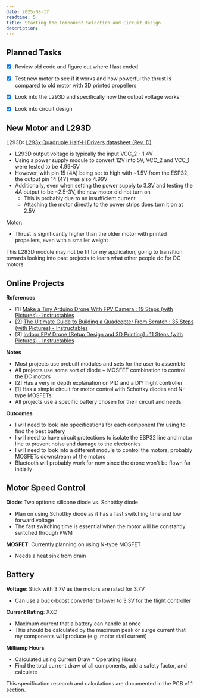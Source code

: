 ```yaml
---
date: 2025-08-17
readtime: 5 
title: Starting the Component Selection and Circuit Design
description: 
---
```


## Planned Tasks

- [x] Review old code and figure out where I last ended
- [x] Test new motor to see if it works and how powerful the thrust is compared to old motor with 3D printed propellers
- [x] Look into the L293D and specifically how the output voltage works
- [x] Look into circuit design


## New Motor and L293D 

L293D: [L293x Quadruple Half-H Drivers datasheet (Rev. D)](https://www.ti.com/lit/ds/symlink/l293.pdf)

- L293D output voltage is typically the input VCC_2 - 1.4V
- Using a power supply module to convert 12V into 5V, VCC_2 and VCC_1 were tested to be 4.99-5V
- However, with pin 15 (4A) being set to high with ~1.5V from the ESP32, the output pin 14 (4Y) was also 4.99V 
- Additionally, even when setting the power supply to 3.3V and testing the 4A output to be ~2.5-3V, the new motor did not turn on
	- This is probably due to an insufficient current
	- Attaching the motor directly to the power strips does turn it on at 2.5V

Motor:
- Thrust is significantly higher than the older motor with printed propellers, even with a smaller weight

This L283D module may not be fit for my application, going to transition towards looking into past projects to learn what other people do for DC motors



## Online Projects

**References**
- \[1] [Make a Tiny Arduino Drone With FPV Camera : 19 Steps (with Pictures) - Instructables](https://www.instructables.com/Make-a-Tiny-Arduino-Drone-With-FPV-Camera/)
- \[2] [The Ultimate Guide to Building a Quadcopter From Scratch : 35 Steps (with Pictures) - Instructables](https://www.instructables.com/The-Ultimate-Guide-to-Building-a-Quadcopter-From-S/)
- \[3] [Indoor FPV Drone [Setup,Design and 3D Printing] : 11 Steps (with Pictures) - Instructables](https://www.instructables.com/Indoor-FPV-Drone-SetupDesign-and-3D-Printing/)

**Notes**
- Most projects use prebuilt modules and sets for the user to assemble
- All projects use some sort of diode + MOSFET combination to control the DC motors
- \[2] Has a very in depth explanation on PID and a DIY flight controller
- \[1] Has a simple circuit for motor control with Schottky diodes and N-type MOSFETs 
- All projects use a specific battery chosen for their circuit and needs

**Outcomes**
- I will need to look into specifications for each component I'm using to find the best battery
- I will need to have circuit protections to isolate the ESP32 line and motor line to prevent noise and damage to the electronics
- I will need to look into a different module to control the motors, probably MOSFETs downstream of the motors
- Bluetooth will probably work for now since the drone won't be flown far initially



## Motor Speed Control

**Diode**: Two options: silicone diode vs. Schottky diode
- Plan on using Schottky diode as it has a fast switching time and low forward voltage
- The fast switching time is essential when the motor will be constantly switched through PWM

**MOSFET**: Currently planning on using N-type MOSFET
- Needs a heat sink from drain


## Battery

**Voltage**: Stick with 3.7V as the motors are rated for 3.7V
- Can use a buck-boost converter to lower to 3.3V for the flight controller

**Current Rating**: XXC
- Maximum current that a battery can handle at once
- This should be calculated by the maximum peak or surge current that my components will produce (e.g. motor stall current)

**Milliamp Hours**
- Calculated using Current Draw \* Operating Hours
- Find the total current draw of all components, add a safety factor, and calculate

This specification research and calculations are documented in the PCB v1.1 section.